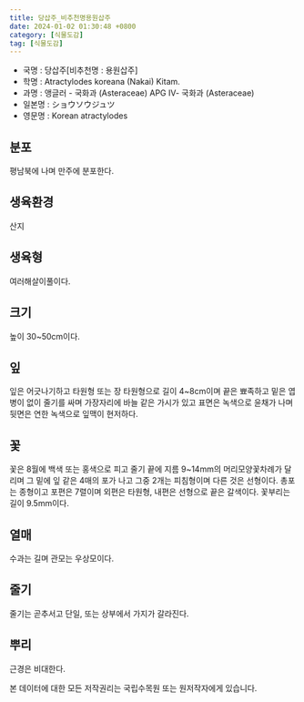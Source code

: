 ```yaml
---
title: 당삽주_비추천명용원삽주
date: 2024-01-02 01:30:48 +0800
category: [식물도감]
tag: [식물도감]
---
```




- 국명 : 당삽주[비추천명 : 용원삽주]
- 학명 : Atractylodes koreana (Nakai) Kitam.
- 과명 : 앵글러 - 국화과 (Asteraceae) APG Ⅳ- 국화과 (Asteraceae)
- 일본명 : ショウソウジュツ
- 영문명 : Korean atractylodes


## 분포
평남북에 나며 만주에 분포한다.
## 생육환경
산지
## 생육형
여러해살이풀이다.
## 크기
높이 30~50cm이다.
## 잎
잎은 어긋나기하고 타원형 또는 장 타원형으로 길이 4~8cm이며 끝은 뾰족하고 밑은 엽병이  없이 줄기를 싸며 가장자리에 바늘 같은 가시가 있고 표면은 녹색으로 윤채가 나며 뒷면은 연한 녹색으로 잎맥이 현저하다.
## 꽃
꽃은 8월에 백색 또는 홍색으로 피고 줄기 끝에 지름 9~14mm의 머리모양꽃차례가 달리며 그 밑에 잎 같은 4매의 포가 나고 그중 2개는 피침형이며 다른 것은 선형이다. 총포는 종형이고 포편은 7렬이며 외편은 타원형, 내편은 선형으로 끝은 갈색이다. 꽃부리는 길이 9.5mm이다.
## 열매
수과는 길며 관모는 우상모이다.
## 줄기
줄기는 곧추서고 단일, 또는 상부에서 가지가 갈라진다.
## 뿌리
근경은 비대한다.






본 데이터에 대한 모든 저작권리는 국립수목원 또는 원저작자에게 있습니다.
